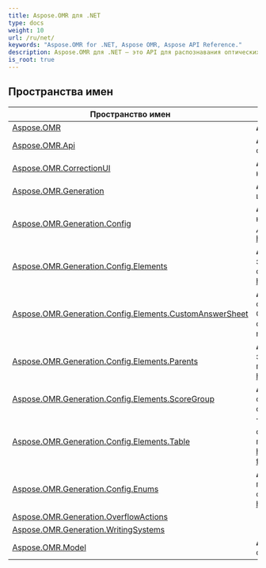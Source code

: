 ```yaml
---
title: Aspose.OMR для .NET
type: docs
weight: 10
url: /ru/net/
keywords: "Aspose.OMR for .NET, Aspose OMR, Aspose API Reference."
description: Aspose.OMR для .NET — это API для распознавания оптических меток на оцифрованных изображениях листов OMR.
is_root: true
---
```

## Пространства имен

| Пространство имен | Описание |
| --- | --- |
| [Aspose.OMR](./aspose.omr/) | **Aspose.OMR** содержит методы лицензирования. |
| [Aspose.OMR.Api](./aspose.omr.api/) | **Aspose.OMR.Api** содержит основные методы OMR для создания шаблонов и распознавания изображений. |
| [Aspose.OMR.CorrectionUI](./aspose.omr.correctionui/) | **Aspose.OMR.CorrectionUI** содержит графический интерфейс, который можно использовать в WPF-совместимых системах. |
| [Aspose.OMR.Generation](./aspose.omr.generation/) | **Aspose.OMR.Generation** содержит результат генерации шаблона. |
| [Aspose.OMR.Generation.Config](./aspose.omr.generation.config/) | **Aspose.OMR.Generation.Config** содержит все классы, необходимые для программного создания форм. Дополнительные сведения см. на странице https://docs.aspose.com/omr/net/programmatic-forms/. |
| [Aspose.OMR.Generation.Config.Elements](./aspose.omr.generation.config.elements/) | **Aspose.OMR.Generation.Config.Elements** содержит все элементы tempalte, необходимые для программного создания форм. Подробнее см. на странице https://docs.aspose.com/omr/net/programmatic-forms/. |
| [Aspose.OMR.Generation.Config.Elements.CustomAnswerSheet](./aspose.omr.generation.config.elements.customanswersheet/) | **Aspose.OMR.Generation.Config.Elements.CustomAnswerSheet** содержит родительские и дочерние элементы CustomAnswerSheet, необходимые для программного создания форм. //docs.aspose.com/omr/net/txt-markup/custom_answer_sheet/ |
| [Aspose.OMR.Generation.Config.Elements.Parents](./aspose.omr.generation.config.elements.parents/) | **Aspose.OMR.Generation.Config.Elements.Parents** содержит элементы родительского шаблона, необходимые для программного создания форм. Подробнее см. на странице https://docs.aspose.com/omr/net/programmatic-forms/. |
| [Aspose.OMR.Generation.Config.Elements.ScoreGroup](./aspose.omr.generation.config.elements.scoregroup/) | **Aspose.OMR.Generation.Config.Elements.ScoreGroup** содержит элементы, необходимые для программного создания форм. |
| [Aspose.OMR.Generation.Config.Elements.Table](./aspose.omr.generation.config.elements.table/) | Таблица **Aspose.OMR.Generation.Config.Elements.Table** содержит элементы таблицы, необходимые для программного создания форм. Подробнее см. на странице https://docs.aspose.com/omr/net/programmatic-forms/tableconfig/. |
| [Aspose.OMR.Generation.Config.Enums](./aspose.omr.generation.config.enums/) | **Aspose.OMR.Generation.Config.Enums** содержит перечисления, необходимые для программного создания форм. Дополнительные сведения см. на странице https://docs.aspose.com/omr/net/programmatic-forms/. |
| [Aspose.OMR.Generation.OverflowActions](./aspose.omr.generation.overflowactions/) |  |
| [Aspose.OMR.Generation.WritingSystems](./aspose.omr.generation.writingsystems/) |  |
| [Aspose.OMR.Model](./aspose.omr.model/) | **Aspose.OMR.Model** содержит результат распознавания и описание элементов OMR. |


